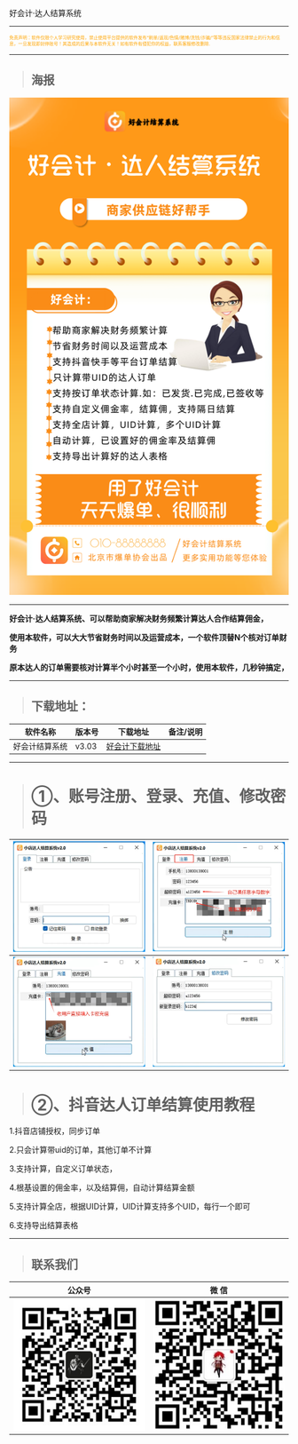 好会计·达人结算系统

---
<p style="font-size: 8px; color:orange">免责声明：软件仅限个人学习研究使用，禁止使用平台提供的软件发布“刷单/返现/色情/赌博/洗钱/诈骗/”等等违反国家法律禁止的行为和信息，一旦发现即封停账号！其造成的后果与本软件无关！如有软件有侵犯你的权益，联系客服修改删除.</p>

---

> ## 海报

![输入图片说明](HaoKJ.assets/Haokuaiji.png)

---

**好会计·达人结算系统、可以帮助商家解决财务频繁计算达人合作结算佣金，**

**使用本软件，可以大大节省财务时间以及运营成本，一个软件顶替N个核对订单财务**

**原本达人的订单需要核对计算半个小时甚至一个小时，使用本软件，几秒钟搞定，**

---

> ## 下载地址：

| 软件名称    | 版本号   | 下载地址                                            | 备注/说明 |
| ------- | ----- | ----------------------------------------------- | ----- |
| 好会计结算系统 | v3.03 | [好会计下载地址](https://baoxi.lanpv.com/i9YTU1lo2aba) |       |

---

> # ①、账号注册、登录、充值、修改密码

| ![输入图片说明](HaoKJ.assets/1.png) | ![输入图片说明](HaoKJ.assets/2.png) |
|:----:| ---- |
| ![输入图片说明](HaoKJ.assets/3.png) | ![输入图片说明](HaoKJ.assets/4.png) |

> # ②、抖音达人订单结算使用教程

1.抖音店铺授权，同步订单

2.只会计算带uid的订单，其他订单不计算

3.支持计算，自定义订单状态，

4.根基设置的佣金率，以及结算佣，自动计算结算金额

5.支持计算全店，根据UID计算，UID计算支持多个UID，每行一个即可

6.支持导出结算表格

---

> ## 联系我们

| 公众号                          | 微 信                         |
|:----------------------------:|:---------------------------:|
| ![输入图片说明](../static/gzh.png) | ![输入图片说明](../static/wx.png) |